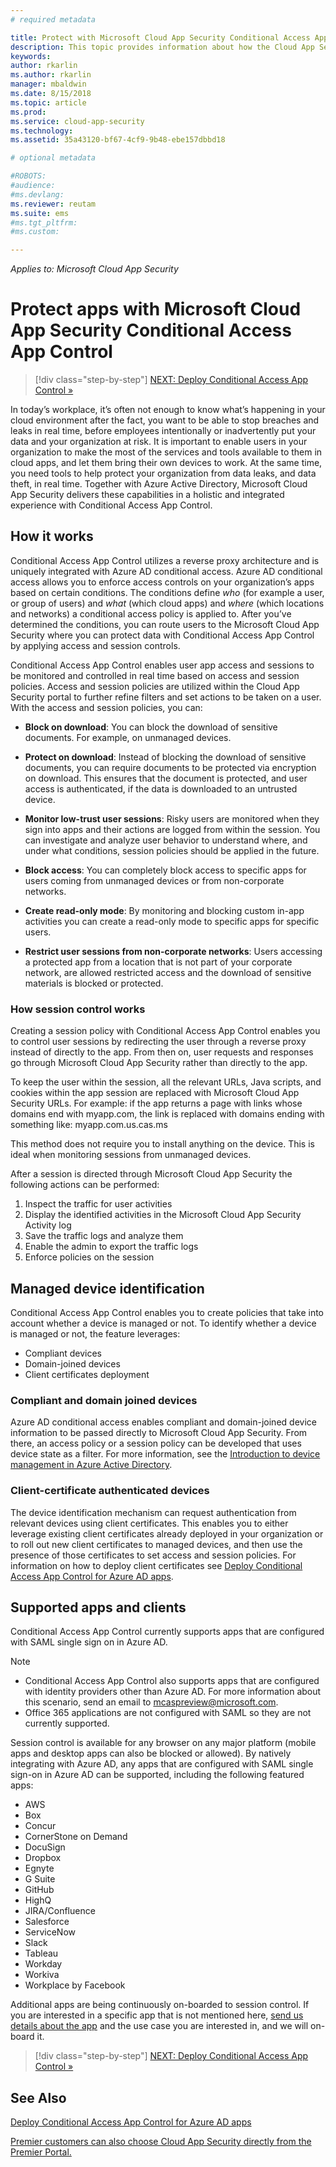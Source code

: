 ```yaml
---
# required metadata

title: Protect with Microsoft Cloud App Security Conditional Access App Control| Microsoft Docs
description: This topic provides information about how the Cloud App Security Conditional Access App Control reverse proxy works.
keywords:
author: rkarlin
ms.author: rkarlin
manager: mbaldwin
ms.date: 8/15/2018
ms.topic: article
ms.prod:
ms.service: cloud-app-security
ms.technology:
ms.assetid: 35a43120-bf67-4cf9-9b48-ebe157dbbd18

# optional metadata

#ROBOTS:
#audience:
#ms.devlang:
ms.reviewer: reutam
ms.suite: ems
#ms.tgt_pltfrm:
#ms.custom:

---
```

*Applies to: Microsoft Cloud App Security*


# Protect apps with Microsoft Cloud App Security Conditional Access App Control

>[!div class="step-by-step"]
[NEXT: Deploy Conditional Access App Control »](proxy-deployment-aad.md)


In today’s workplace, it’s often not enough to know what’s happening in your cloud environment after the fact, you want to be able to stop breaches and leaks in real time, before employees intentionally or inadvertently put your data and your organization at risk. It is important to enable users in your organization to make the most of the services and tools available to them in cloud apps, and let them bring their own devices to work. At the same time, you need tools to help protect your organization from data leaks, and data theft, in real time. Together with Azure Active Directory, Microsoft Cloud App Security delivers these capabilities in a holistic and integrated experience with Conditional Access App Control.

## How it works

Conditional Access App Control utilizes a reverse proxy architecture and is uniquely integrated with Azure AD conditional access. Azure AD conditional access allows you to enforce access controls on your organization’s apps based on certain conditions. The conditions define *who* (for example a user, or group of users) and *what* (which cloud apps) and *where* (which locations and networks) a conditional access policy is applied to. After you’ve determined the conditions, you can route users to the Microsoft Cloud App Security where you can protect data with Conditional Access App Control by applying access and session controls.

Conditional Access App Control enables user app access and sessions to be monitored and controlled in real time based on access and session policies. Access and session policies are utilized within the Cloud App Security portal to further refine filters and set actions to be taken on a user. With the access and session policies, you can:

-	**Block on download**: You can block the download of sensitive documents. For example, on unmanaged devices.

-	**Protect on download**: Instead of blocking the download of sensitive documents, you can require documents to be protected via encryption on download. This ensures that the document is protected, and user access is authenticated, if the data is downloaded to an untrusted device. 

-	**Monitor low-trust user sessions**: Risky users are monitored when they sign into apps and their actions are logged from within the session. You can investigate and analyze user behavior to understand where, and under what conditions, session policies should be applied in the future. 

- **Block access**: You can completely block access to specific apps for users coming from unmanaged devices or from non-corporate networks.

- **Create read-only mode**: By monitoring and blocking custom in-app activities you can create a read-only mode to specific apps for specific users.  

- **Restrict user sessions from non-corporate networks**: Users accessing a protected app from a location that is not part of your corporate network, are allowed restricted access and the download of sensitive materials is blocked or protected.

### How session control works

Creating a session policy with Conditional Access App Control enables you to control user sessions by redirecting the user through a reverse proxy instead of directly to the app. From then on, user requests and responses go through Microsoft Cloud App Security rather than directly to the app.

To keep the user within the session, all the relevant URLs, Java scripts, and cookies within the app session are replaced with Microsoft Cloud App Security URLs. For example: if the app returns a page with links whose domains end with myapp.com, the link is replaced with domains ending with something like: myapp.com.us.cas.ms 

This method does not require you to install anything on the device. This is ideal when monitoring sessions from unmanaged devices. 

After a session is directed through Microsoft Cloud App Security the following actions can be performed:
1. Inspect the traffic for user activities
2. Display the identified activities in the Microsoft Cloud App Security Activity log
3. Save the traffic logs and analyze them
4. Enable the admin to export the traffic logs
5. Enforce policies on the session

## Managed device identification

Conditional Access App Control enables you to create policies that take into account whether a device is managed or not. To identify whether a device is managed or not, the feature leverages:

-	Compliant devices 
-	Domain-joined devices 
-	Client certificates deployment
 
 
### Compliant and domain joined devices
Azure AD conditional access enables compliant and domain-joined device information to be passed directly to Microsoft Cloud App Security. From there, an access policy or a session policy can be developed that uses device state as a filter.
For more information, see the [Introduction to device management in Azure Active Directory](https://docs.microsoft.com/azure/active-directory/device-management-introduction). 

### Client-certificate authenticated devices

The device identification mechanism can request authentication from relevant devices using client certificates. This enables you to either leverage existing client certificates already deployed in your organization or to roll out new client certificates to managed devices, and then use the presence of those certificates to set access and session policies. For information on how to deploy client certificates see [Deploy Conditional Access App Control for Azure AD apps](proxy-deployment-aad.md).
 
## Supported apps and clients

Conditional Access App Control currently supports apps that are configured with SAML single sign on in Azure AD. 

> [!NOTE]
> - Conditional Access App Control also supports apps that are configured with identity providers other than Azure AD. For more information about this scenario, send an email to mcaspreview@microsoft.com.
> - Office 365 applications are not configured with SAML so they are not currently supported.

Session control is available for any browser on any major platform (mobile apps and desktop apps can also be blocked or allowed). By natively integrating with Azure AD, any apps that are configured with SAML single sign-on in Azure AD can be supported, including the following featured apps:

- AWS
- Box
- Concur
- CornerStone on Demand
- DocuSign
- Dropbox
- Egnyte
- G Suite
- GitHub
- HighQ
- JIRA/Confluence
- Salesforce
- ServiceNow
- Slack
- Tableau
- Workday
- Workiva
- Workplace by Facebook


Additional apps are being continuously on-boarded to session control. If you are interested in a specific app that is not mentioned here, [send us details about the app](mailto:casfeedback@microsoft.com) and the use case you are interested in, and we will on-board it.



>[!div class="step-by-step"]
[NEXT: Deploy Conditional Access App Control »](proxy-deployment-aad.md)


## See Also  
[Deploy Conditional Access App Control for Azure AD apps](proxy-deployment-aad.md)   

[Premier customers can also choose Cloud App Security directly from the Premier Portal.](https://premier.microsoft.com/)  
  


